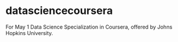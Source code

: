 # datasciencecoursera
For May 1 Data Science Specialization in Coursera, offered by Johns Hopkins University.
